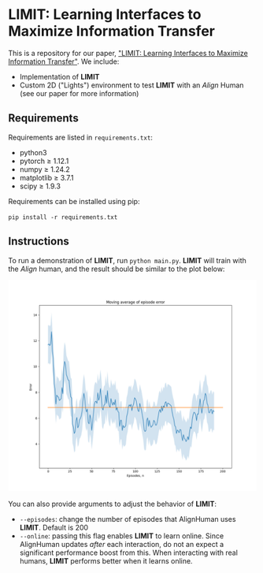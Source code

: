 # LIMIT: Learning Interfaces to Maximize Information Transfer

This is a repository for our paper, ["LIMIT: Learning Interfaces to Maximize Information Transfer"](https://collab.me.vt.edu/pdfs/ben_thri23.pdf). We include:

- Implementation of **LIMIT**
- Custom 2D ("Lights") environment to test **LIMIT** with an *Align* Human (see our paper for more information)

## Requirements

Requirements are listed in `requirements.txt`:

- python3
- pytorch $\ge$ 1.12.1
- numpy $\ge$ 1.24.2
- matplotlib $\ge$ 3.7.1 
- scipy $\ge$ 1.9.3

Requirements can be installed using pip:

`pip install -r requirements.txt`

## Instructions

To run a demonstration of **LIMIT**, run `python main.py`. **LIMIT** will train with the *Align* human, and the result should be similar to the plot below:


![Plot of Error of LIMIT and Aligned Human](./error_plot.png)


You can also provide arguments to adjust the behavior of **LIMIT**:

- `--episodes`: change the number of episodes that AlignHuman uses **LIMIT**. Default is 200
- `--online`: passing this flag enables **LIMIT** to learn online. Since AlignHuman updates *after* each interaction, do not an expect a significant performance boost from this. When interacting with real humans, **LIMIT** performs better when it learns online.


